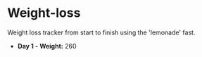 # Weight-loss
Weight loss tracker from start to finish using the 'lemonade' fast.

* **Day 1 -**
**Weight:** 260
